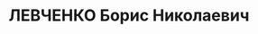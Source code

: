 ---
title: ЛЕВЧЕНКО Борис Николаевич
description: 'капитан, пом. ком. арт. дивизиона 224 стр. полка КВО.

  ВКВС - 11.01.1938, ВМН. Расстрелян 12.01.1938, Киев'
---